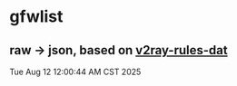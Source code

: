 # gfwlist
## raw -> json, based on [v2ray-rules-dat](https://github.com/Loyalsoldier/v2ray-rules-dat)
Tue Aug 12 12:00:44 AM CST 2025

